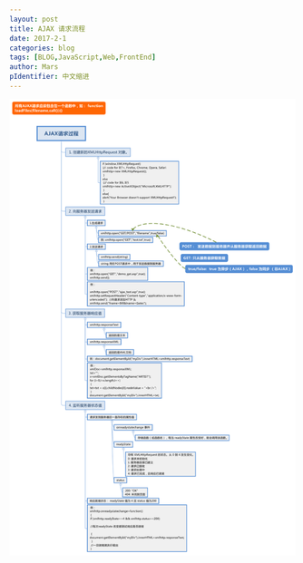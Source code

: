 ```yaml
---
layout: post
title: AJAX 请求流程
date: 2017-2-1
categories: blog
tags: [BLOG,JavaScript,Web,FrontEnd]
author: Mars
pIdentifier: 中文缩进
---
```


![AJAX请求过程](/assets/pics/blogPics/AJAX请求过程.svg 'AJAX请求过程')
